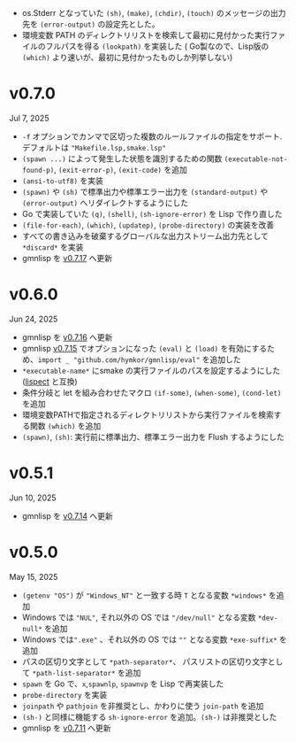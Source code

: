 - os.Stderr となっていた `(sh)`, `(make)`, `(chdir)`, `(touch)` のメッセージの出力先を `(error-output)` の設定先とした。
- 環境変数 PATH のディレクトリリストを検索して最初に見付かった実行ファイルのフルパスを得る `(lookpath)` を実装した ( Go製なので、Lisp版の `(which)` より速いが、最初に見付かったものしか列挙しない)

v0.7.0
======
Jul 7, 2025

- `-f` オプションでカンマで区切った複数のルールファイルの指定をサポート. デフォルトは `"Makefile.lsp,smake.lsp"` 
- `(spawn ...)` によって発生した状態を識別するための関数 `(executable-not-found-p)`, `(exit-error-p)`, `(exit-code)` を追加
- `(ansi-to-utf8)` を実装
- `(spawn)` や `(sh)` で標準出力や標準エラー出力を `(standard-output)` や `(error-output)` へリダイレクトするようにした
- Go で実装していた `(q)`, `(shell)`, `(sh-ignore-error)` を Lisp で作り直した
- `(file-for-each)`, `(which)`, `(updatep)`, `(probe-directory)` の実装を改善
- すべての書き込みを破棄するグローバルな出力ストリーム出力先として `*discard*` を実装
- gmnlisp を [v0.7.17] へ更新

[v0.7.17]: https://github.com/hymkor/gmnlisp/releases/tag/v0.7.17

v0.6.0
======
Jun 24, 2025

- gmnlisp を [v0.7.16] へ更新
- gmnlisp [v0.7.15] でオプションになった `(eval)` と `(load)` を有効にするため、`import _ "github.com/hymkor/gmnlisp/eval"` を追加した
- `*executable-name*` にsmake の実行ファイルのパスを設定するようにした ([lispect](https://github.com/hymkor/lispect) と互換)
- 条件分岐と let を組み合わせたマクロ `(if-some)`, `(when-some)`, `(cond-let)` を追加
- 環境変数PATHで指定されるディレクトリリストから実行ファイルを検索する関数 `(which)` を追加
- `(spawn)`, `(sh)`: 実行前に標準出力、標準エラー出力を Flush するようにした

[v0.7.15]: https://github.com/hymkor/gmnlisp/releases/tag/v0.7.15
[v0.7.16]: https://github.com/hymkor/gmnlisp/releases/tag/v0.7.16

v0.5.1
======
Jun 10, 2025

- gmnlisp を [v0.7.14] へ更新

[v0.7.14]: https://github.com/hymkor/gmnlisp/releases/tag/v0.7.14

v0.5.0
======
May 15, 2025

- `(getenv "OS")` が `"Windows_NT"` と一致する時 `T` となる変数 `*windows*` を追加
- Windows では `"NUL"`, それ以外の OS では `"/dev/null"` となる変数 `*dev-null*` を追加
- Windows では`".exe"` 、それ以外の OS では `""` となる変数 `*exe-suffix*` を追加
- パスの区切り文字として `*path-separator*`、 パスリストの区切り文字として `*path-list-separator*` を追加
- `spawn` を Go で、`x`,`spawnlp`, `spawnvp` を Lisp で再実装した
- `probe-directory` を実装
- `joinpath` や `pathjoin` を非推奨とし、かわりに使う `join-path` を追加
- `(sh-)`  と同様に機能する `sh-ignore-error` を追加。`(sh-)` は非推奨とした
- gmnlisp を [v0.7.11] へ更新

[v0.7.11]: https://github.com/hymkor/gmnlisp/releases/tag/v0.7.11
